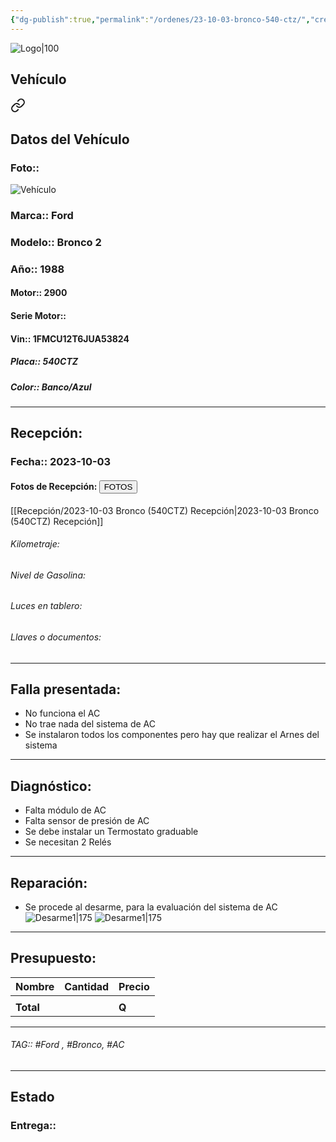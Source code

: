 ```yaml
---
{"dg-publish":true,"permalink":"/ordenes/23-10-03-bronco-540-ctz/","created":"","updated":""}
---
```


![Logo|100](http://drive.google.com/uc?export=view&id=137fl3TIZ0-PU8b-Pt0bsjclwHub_u78G)

## Vehículo

<div class="transclusion internal-embed is-loaded"><a class="markdown-embed-link" href="/vehiculos/ford/bronco-540-ctz/#datos-del-vehiculo" aria-label="Open link"><svg xmlns="http://www.w3.org/2000/svg" width="24" height="24" viewBox="0 0 24 24" fill="none" stroke="currentColor" stroke-width="2" stroke-linecap="round" stroke-linejoin="round" class="svg-icon lucide-link"><path d="M10 13a5 5 0 0 0 7.54.54l3-3a5 5 0 0 0-7.07-7.07l-1.72 1.71"></path><path d="M14 11a5 5 0 0 0-7.54-.54l-3 3a5 5 0 0 0 7.07 7.07l1.71-1.71"></path></svg></a><div class="markdown-embed">



## Datos del Vehículo 
### Foto:: 
![Vehículo](http://drive.google.com/uc?export=view&id=1kXnb4BAZsNExalXrsjmDghcTWSQKcLcI)

### Marca:: Ford 
### Modelo:: Bronco 2
### Año:: 1988
#### Motor:: 2900
#### Serie Motor:: 
#### Vin:: 1FMCU12T6JUA53824
##### Placa:: 540CTZ
##### Color:: Banco/Azul
---


</div></div>


## Recepción:
### Fecha:: 2023-10-03
#### Fotos de Recepción: <a href="http"><button class="btn success">FOTOS</button></a>
[[Recepción/2023-10-03 Bronco (540CTZ) Recepción\|2023-10-03 Bronco (540CTZ) Recepción]]

###### Kilometraje: 
###### Nivel de Gasolina: 
###### Luces en tablero: 
###### Llaves o documentos: 

---

## Falla presentada:
- No funciona el AC
- No trae nada del sistema de AC
- Se instalaron todos los componentes pero hay que realizar el Arnes del sistema 


---

## Diagnóstico:

- Falta módulo de AC
- Falta sensor de presión de AC
- Se debe instalar un Termostato graduable 
- Se necesitan 2 Relés 

---
## Reparación:

- Se procede al desarme, para la evaluación del sistema de AC
	![Desarme1|175](http://drive.google.com/uc?export=view&id=1kjtb_qtqWPA_MN8PWFAbJiV_FeMT6LB-)
	![Desarme1|175](http://drive.google.com/uc?export=view&id=1kiN-acpSq8lUsKHETxnBeVrcD1gBbclZ)


---

## Presupuesto:

| Nombre | Cantidad | Precio |
| ------ | -------- | ------ |
|        |          |        |
| **Total**       |        |    **Q**    |

---

###### TAG:: #Ford , #Bronco, #AC 

---

## Estado

### Entrega:: 